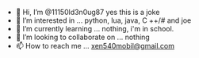 - 👋 Hi, I’m @11150ld3n0ug87
        yes this is a joke
- 👀 I’m interested in ...
        python, lua, java, C ++/# and joe
- 🌱 I’m currently learning ...
        nothing, i'm in school.
- 💞️ I’m looking to collaborate on ...
        nothing
- 📫 How to reach me ...
        xen540mobil@gmail.com
<!---
11150ld3n0ug87/11150ld3n0ug87 is a ✨ special ✨ repository because its `README.md` (this file) appears on your GitHub profile.
You can click the Preview link to take a look at your changes.
--->
